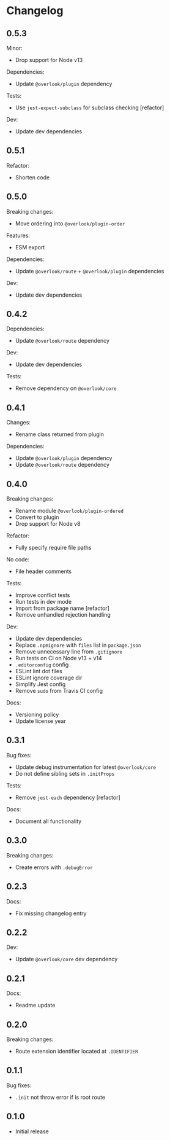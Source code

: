 # Changelog

## 0.5.3

Minor:

* Drop support for Node v13

Dependencies:

* Update `@overlook/plugin` dependency

Tests:

* Use `jest-expect-subclass` for subclass checking [refactor]

Dev:

* Update dev dependencies

## 0.5.1

Refactor:

* Shorten code

## 0.5.0

Breaking changes:

* Move ordering into `@overlook/plugin-order`

Features:

* ESM export

Dependencies:

* Update `@overlook/route` + `@overlook/plugin` dependencies

Dev:

* Update dev dependencies

## 0.4.2

Dependencies:

* Update `@overlook/route` dependency

Dev:

* Update dev dependencies

Tests:

* Remove dependency on `@overlook/core`

## 0.4.1

Changes:

* Rename class returned from plugin

Dependencies:

* Update `@overlook/plugin` dependency
* Update `@overlook/route` dependency

## 0.4.0

Breaking changes:

* Rename module `@overlook/plugin-ordered`
* Convert to plugin
* Drop support for Node v8

Refactor:

* Fully specify require file paths

No code:

* File header comments

Tests:

* Improve conflict tests
* Run tests in dev mode
* Import from package name [refactor]
* Remove unhandled rejection handling

Dev:

* Update dev dependencies
* Replace `.npmignore` with `files` list in `package.json`
* Remove unnecessary line from `.gitignore`
* Run tests on CI on Node v13 + v14
* `.editorconfig` config
* ESLint lint dot files
* ESLint ignore coverage dir
* Simplify Jest config
* Remove `sudo` from Travis CI config

Docs:

* Versioning policy
* Update license year

## 0.3.1

Bug fixes:

* Update debug instrumentation for latest `@overlook/core`
* Do not define sibling sets in `.initProps`

Tests:

* Remove `jest-each` dependency [refactor]

Docs:

* Document all functionality

## 0.3.0

Breaking changes:

* Create errors with `.debugError`

## 0.2.3

Docs:

* Fix missing changelog entry

## 0.2.2

Dev:

* Update `@overlook/core` dev dependency

## 0.2.1

Docs:

* Readme update

## 0.2.0

Breaking changes:

* Route extension identifier located at `.IDENTIFIER`

## 0.1.1

Bug fixes:

* `.init` not throw error if is root route

## 0.1.0

* Initial release
